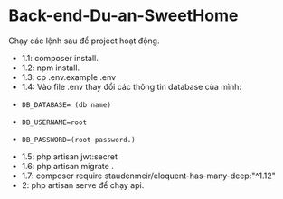 # Back-end-Du-an-SweetHome

 Chạy các lệnh sau để project hoạt động.
 
- 1.1: composer install.
- 1.2: npm install.
- 1.3: cp .env.example .env
- 1.4: Vào file .env thay đổi các thông tin database của mình:
 -     DB_DATABASE= (db name)
 -     DB_USERNAME=root
 -     DB_PASSWORD=(root password.)
- 1.5: php artisan jwt:secret
- 1.6: php artisan migrate .
- 1.7: composer require staudenmeir/eloquent-has-many-deep:"^1.12"
- 2: php artisan serve để chạy api.
 
